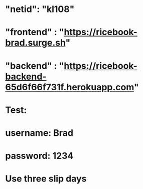 # "netid": "kl108"
# "frontend" : "https://ricebook-brad.surge.sh"
# "backend" : "https://ricebook-backend-65d6f66f731f.herokuapp.com"
# Test:
# username: Brad
# password: 1234
# Use three slip days
